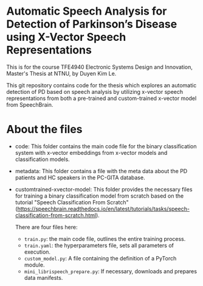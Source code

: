 # Automatic Speech Analysis for Detection of Parkinson’s Disease using X-Vector Speech Representations

This is for the course TFE4940 Electronic Systems Design and Innovation, Master's Thesis at NTNU, by Duyen Kim Le.

This git repository contains code for the thesis which explores an automatic detection of PD based on speech analysis by utilizing x-vector speech representations from both a pre-trained and custom-trained x-vector model from SpeechBrain.

# About the files
* code:
This folder contains the main code file for the binary classification system with x-vector embeddings from x-vector models and classification models.
 
* metadata:
This folder contains a file with the meta data about the PD patients and HC speakers in the PC-GITA database.

* customtrained-xvector-model:
This folder provides the necessary files for training a binary classification model from scratch based on the tutorial 
"Speech Classification From Scratch" (https://speechbrain.readthedocs.io/en/latest/tutorials/tasks/speech-classification-from-scratch.html).
     
     There are four files here:
     * `train.py`: the main code file, outlines the entire training process.
     * `train.yaml`: the hyperparameters file, sets all parameters of execution.
     * `custom_model.py`: A file containing the definition of a PyTorch module.
     * `mini_librispeech_prepare.py`: If necessary, downloads and prepares data manifests.
